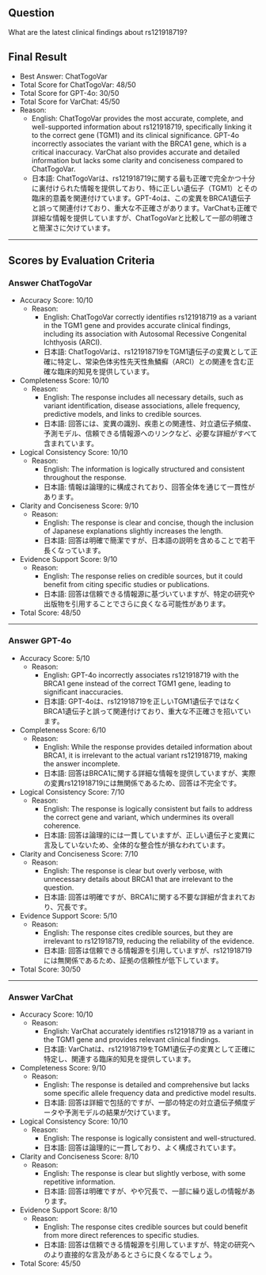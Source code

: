 ## Question

What are the latest clinical findings about rs121918719?

## Final Result

- Best Answer: ChatTogoVar
- Total Score for ChatTogoVar: 48/50
- Total Score for GPT-4o: 30/50
- Total Score for VarChat: 45/50
- Reason:
  - English: ChatTogoVar provides the most accurate, complete, and well-supported information about rs121918719, specifically linking it to the correct gene (TGM1) and its clinical significance. GPT-4o incorrectly associates the variant with the BRCA1 gene, which is a critical inaccuracy. VarChat also provides accurate and detailed information but lacks some clarity and conciseness compared to ChatTogoVar.
  - 日本語: ChatTogoVarは、rs121918719に関する最も正確で完全かつ十分に裏付けられた情報を提供しており、特に正しい遺伝子（TGM1）とその臨床的意義を関連付けています。GPT-4oは、この変異をBRCA1遺伝子と誤って関連付けており、重大な不正確さがあります。VarChatも正確で詳細な情報を提供していますが、ChatTogoVarと比較して一部の明確さと簡潔さに欠けています。

---

## Scores by Evaluation Criteria

### Answer ChatTogoVar
- Accuracy Score: 10/10
  - Reason: 
    - English: ChatTogoVar correctly identifies rs121918719 as a variant in the TGM1 gene and provides accurate clinical findings, including its association with Autosomal Recessive Congenital Ichthyosis (ARCI).
    - 日本語: ChatTogoVarは、rs121918719をTGM1遺伝子の変異として正確に特定し、常染色体劣性先天性魚鱗癬（ARCI）との関連を含む正確な臨床的知見を提供しています。
- Completeness Score: 10/10
  - Reason: 
    - English: The response includes all necessary details, such as variant identification, disease associations, allele frequency, predictive models, and links to credible sources.
    - 日本語: 回答には、変異の識別、疾患との関連性、対立遺伝子頻度、予測モデル、信頼できる情報源へのリンクなど、必要な詳細がすべて含まれています。
- Logical Consistency Score: 10/10
  - Reason: 
    - English: The information is logically structured and consistent throughout the response.
    - 日本語: 情報は論理的に構成されており、回答全体を通じて一貫性があります。
- Clarity and Conciseness Score: 9/10
  - Reason: 
    - English: The response is clear and concise, though the inclusion of Japanese explanations slightly increases the length.
    - 日本語: 回答は明確で簡潔ですが、日本語の説明を含めることで若干長くなっています。
- Evidence Support Score: 9/10
  - Reason: 
    - English: The response relies on credible sources, but it could benefit from citing specific studies or publications.
    - 日本語: 回答は信頼できる情報源に基づいていますが、特定の研究や出版物を引用することでさらに良くなる可能性があります。
- Total Score: 48/50

---

### Answer GPT-4o
- Accuracy Score: 5/10
  - Reason: 
    - English: GPT-4o incorrectly associates rs121918719 with the BRCA1 gene instead of the correct TGM1 gene, leading to significant inaccuracies.
    - 日本語: GPT-4oは、rs121918719を正しいTGM1遺伝子ではなくBRCA1遺伝子と誤って関連付けており、重大な不正確さを招いています。
- Completeness Score: 6/10
  - Reason: 
    - English: While the response provides detailed information about BRCA1, it is irrelevant to the actual variant rs121918719, making the answer incomplete.
    - 日本語: 回答はBRCA1に関する詳細な情報を提供していますが、実際の変異rs121918719には無関係であるため、回答は不完全です。
- Logical Consistency Score: 7/10
  - Reason: 
    - English: The response is logically consistent but fails to address the correct gene and variant, which undermines its overall coherence.
    - 日本語: 回答は論理的には一貫していますが、正しい遺伝子と変異に言及していないため、全体的な整合性が損なわれています。
- Clarity and Conciseness Score: 7/10
  - Reason: 
    - English: The response is clear but overly verbose, with unnecessary details about BRCA1 that are irrelevant to the question.
    - 日本語: 回答は明確ですが、BRCA1に関する不要な詳細が含まれており、冗長です。
- Evidence Support Score: 5/10
  - Reason: 
    - English: The response cites credible sources, but they are irrelevant to rs121918719, reducing the reliability of the evidence.
    - 日本語: 回答は信頼できる情報源を引用していますが、rs121918719には無関係であるため、証拠の信頼性が低下しています。
- Total Score: 30/50

---

### Answer VarChat
- Accuracy Score: 10/10
  - Reason: 
    - English: VarChat accurately identifies rs121918719 as a variant in the TGM1 gene and provides relevant clinical findings.
    - 日本語: VarChatは、rs121918719をTGM1遺伝子の変異として正確に特定し、関連する臨床的知見を提供しています。
- Completeness Score: 9/10
  - Reason: 
    - English: The response is detailed and comprehensive but lacks some specific allele frequency data and predictive model results.
    - 日本語: 回答は詳細で包括的ですが、一部の特定の対立遺伝子頻度データや予測モデルの結果が欠けています。
- Logical Consistency Score: 10/10
  - Reason: 
    - English: The response is logically consistent and well-structured.
    - 日本語: 回答は論理的に一貫しており、よく構成されています。
- Clarity and Conciseness Score: 8/10
  - Reason: 
    - English: The response is clear but slightly verbose, with some repetitive information.
    - 日本語: 回答は明確ですが、やや冗長で、一部に繰り返しの情報があります。
- Evidence Support Score: 8/10
  - Reason: 
    - English: The response cites credible sources but could benefit from more direct references to specific studies.
    - 日本語: 回答は信頼できる情報源を引用していますが、特定の研究へのより直接的な言及があるとさらに良くなるでしょう。
- Total Score: 45/50